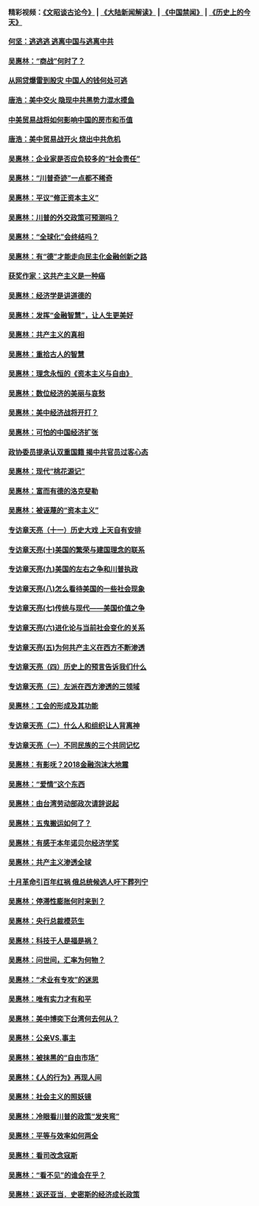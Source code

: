 #### 精彩视频：[《文昭谈古论今》](https://github.com/gfw-breaker/wenzhao/blob/master/README.md?t=11200031) | [《大陆新闻解读》](https://github.com/gfw-breaker/ntdtv-comedy/blob/master/README.md?t=11200031) | [《中国禁闻》](https://github.com/gfw-breaker/ntdtv-news/blob/master/README.md?t=11200031) | [《历史上的今天》](https://github.com/gfw-breaker/today-in-history/blob/master/README.md?t=11200031) 

#### [何坚：逃逃逃 逃离中国与逃离中共](../pages/nsc423/n10592891.md?t=11200031) 

#### [吴惠林：“商战”何时了？](../pages/nsc423/n10573558.md?t=11200031) 

#### [从网贷爆雷到股灾 中国人的钱何处可逃](../pages/nsc423/n10572800.md?t=11200031) 

#### [唐浩：美中交火 隐现中共黑势力混水摸鱼](../pages/nsc423/n10544040.md?t=11200031) 

#### [中美贸易战将如何影响中国的房市和币值](../pages/nsc423/n10543697.md?t=11200031) 

#### [唐浩：美中贸易战开火 烧出中共危机](../pages/nsc423/n10540126.md?t=11200031) 

#### [吴惠林：企业家是否应负较多的“社会责任”](../pages/nsc423/n10535022.md?t=11200031) 

#### [吴惠林：“川普奇迹”一点都不稀奇](../pages/nsc423/n10512808.md?t=11200031) 

#### [吴惠林：平议“修正资本主义”](../pages/nsc423/n10495724.md?t=11200031) 

#### [吴惠林：川普的外交政策可预测吗？](../pages/nsc423/n10462387.md?t=11200031) 

#### [吴惠林：“全球化”会终结吗？](../pages/nsc423/n10452838.md?t=11200031) 

#### [吴惠林：有“德”才能走向民主化金融创新之路](../pages/nsc423/n10432292.md?t=11200031) 

#### [获奖作家：这共产主义是一种癌](../pages/nsc423/n10431541.md?t=11200031) 

#### [吴惠林：经济学是讲道德的](../pages/nsc423/n10398014.md?t=11200031) 

#### [吴惠林：发挥“金融智慧”，让人生更美好](../pages/nsc423/n10375019.md?t=11200031) 

#### [吴惠林：共产主义的真相](../pages/nsc423/n10351394.md?t=11200031) 

#### [吴惠林：重拾古人的智慧](../pages/nsc423/n10337691.md?t=11200031) 

#### [吴惠林：理念永恒的《资本主义与自由》](../pages/nsc423/n10316274.md?t=11200031) 

#### [吴惠林：数位经济的美丽与哀愁](../pages/nsc423/n10292946.md?t=11200031) 

#### [吴惠林：美中经济战将开打？](../pages/nsc423/n10258825.md?t=11200031) 

#### [吴惠林：可怕的中国经济扩张](../pages/nsc423/n10219147.md?t=11200031) 

#### [政协委员提承认双重国籍 揭中共官员过客心态](../pages/nsc423/n10208809.md?t=11200031) 

#### [吴惠林：现代“桃花源记”](../pages/nsc423/n10185234.md?t=11200031) 

#### [吴惠林：富而有德的洛克斐勒](../pages/nsc423/n10142264.md?t=11200031) 

#### [吴惠林：被诬蔑的“资本主义”](../pages/nsc423/n10124816.md?t=11200031) 

#### [专访章天亮（十一）历史大戏 上天自有安排](../pages/nsc423/n10094905.md?t=11200031) 

#### [专访章天亮(十)美国的繁荣与建国理念的联系](../pages/nsc423/n10094899.md?t=11200031) 

#### [专访章天亮(九)美国的左右之争和川普执政](../pages/nsc423/n10094889.md?t=11200031) 

#### [专访章天亮(八)怎么看待美国的一些社会现象](../pages/nsc423/n10094857.md?t=11200031) 

#### [专访章天亮(七)传统与现代——美国价值之争](../pages/nsc423/n10093140.md?t=11200031) 

#### [专访章天亮(六)进化论与当前社会变化的关系](../pages/nsc423/n10092036.md?t=11200031) 

#### [专访章天亮(五)为何共产主义在西方不断渗透](../pages/nsc423/n10083620.md?t=11200031) 

#### [专访章天亮（四）历史上的预言告诉我们什么](../pages/nsc423/n10083606.md?t=11200031) 

#### [专访章天亮（三）左派在西方渗透的三领域](../pages/nsc423/n10081115.md?t=11200031) 

#### [吴惠林：工会的形成及其功能](../pages/nsc423/n10080633.md?t=11200031) 

#### [专访章天亮（二）什么人和组织让人背离神](../pages/nsc423/n10076637.md?t=11200031) 

#### [专访章天亮（一）不同民族的三个共同记忆](../pages/nsc423/n10074188.md?t=11200031) 

#### [吴惠林：有影呒？2018金融泡沫大地震](../pages/nsc423/n10040534.md?t=11200031) 

#### [吴惠林：“爱情”这个东西](../pages/nsc423/n10019423.md?t=11200031) 

#### [吴惠林：由台湾劳动部政次请辞说起](../pages/nsc423/n9979679.md?t=11200031) 

#### [吴惠林：五鬼搬运如何了？](../pages/nsc423/n9925338.md?t=11200031) 

#### [吴惠林：有感于本年诺贝尔经济学奖](../pages/nsc423/n9871883.md?t=11200031) 

#### [吴惠林：共产主义渗透全球](../pages/nsc423/n9812748.md?t=11200031) 

#### [十月革命引百年红祸 俄总统候选人吁下葬列宁](../pages/nsc423/n9810182.md?t=11200031) 

#### [吴惠林：停滞性膨胀何时来到？](../pages/nsc423/n9764136.md?t=11200031) 

#### [吴惠林：央行总裁模范生](../pages/nsc423/n9728134.md?t=11200031) 

#### [吴惠林：科技于人是福是祸？](../pages/nsc423/n9672982.md?t=11200031) 

#### [吴惠林：问世间，汇率为何物？](../pages/nsc423/n9621788.md?t=11200031) 

#### [吴惠林：“术业有专攻”的迷思](../pages/nsc423/n9580363.md?t=11200031) 

#### [吴惠林：唯有实力才有和平](../pages/nsc423/n9529599.md?t=11200031) 

#### [吴惠林：美中博奕下台湾何去何从？](../pages/nsc423/n9483598.md?t=11200031) 

#### [吴惠林：公亲VS.事主](../pages/nsc423/n9425637.md?t=11200031) 

#### [吴惠林：被抹黑的“自由市场”](../pages/nsc423/n9351545.md?t=11200031) 

#### [吴惠林：《人的行为》再现人间](../pages/nsc423/n9296339.md?t=11200031) 

#### [吴惠林：社会主义的照妖镜](../pages/nsc423/n9243460.md?t=11200031) 

#### [吴惠林：冷眼看川普的政策“发夹弯”](../pages/nsc423/n9120684.md?t=11200031) 

#### [吴惠林：平等与效率如何两全](../pages/nsc423/n9075430.md?t=11200031) 

#### [吴惠林：看司改念寇斯](../pages/nsc423/n9024915.md?t=11200031) 

#### [吴惠林：“看不见”的谁会在乎？](../pages/nsc423/n8977488.md?t=11200031) 

#### [吴惠林：返还亚当．史密斯的经济成长政策](../pages/nsc423/n8931896.md?t=11200031) 

